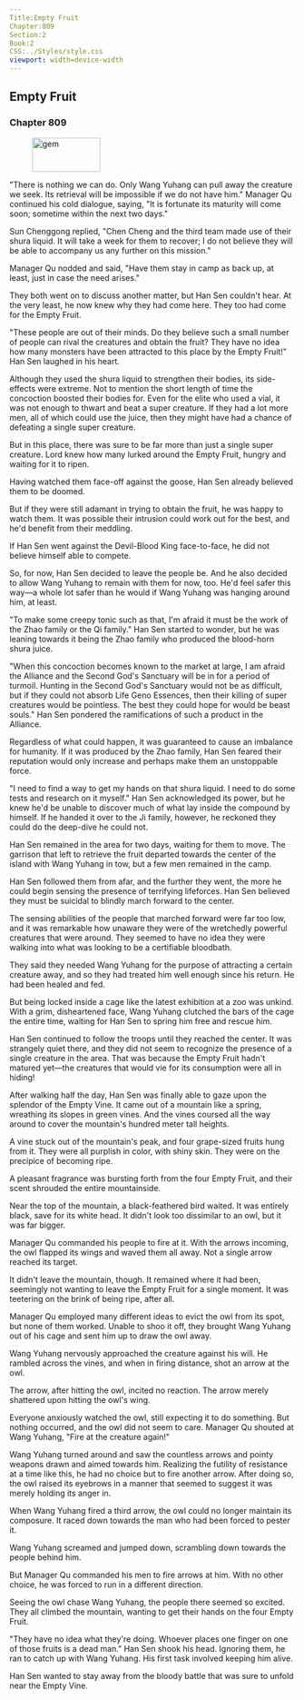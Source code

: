 ```yaml
---
Title:Empty Fruit 
Chapter:809 
Section:2 
Book:2 
CSS:../Styles/style.css 
viewport: width=device-width
---
```

  
## Empty Fruit
### Chapter 809
  
<figure>
	<img src="../Images/gem.gif" alt="gem" id="gem" width="120" height="60" />
</figure>
  

  
"There is nothing we can do. Only Wang Yuhang can pull away the creature we seek. Its retrieval will be impossible if we do not have him." Manager Qu continued his cold dialogue, saying, "It is fortunate its maturity will come soon; sometime within the next two days."

Sun Chenggong replied, "Chen Cheng and the third team made use of their shura liquid. It will take a week for them to recover; I do not believe they will be able to accompany us any further on this mission."

Manager Qu nodded and said, "Have them stay in camp as back up, at least, just in case the need arises."

They both went on to discuss another matter, but Han Sen couldn't hear. At the very least, he now knew why they had come here. They too had come for the Empty Fruit.

"These people are out of their minds. Do they believe such a small number of people can rival the creatures and obtain the fruit? They have no idea how many monsters have been attracted to this place by the Empty Fruit!" Han Sen laughed in his heart.

Although they used the shura liquid to strengthen their bodies, its side-effects were extreme. Not to mention the short length of time the concoction boosted their bodies for. Even for the elite who used a vial, it was not enough to thwart and beat a super creature. If they had a lot more men, all of which could use the juice, then they might have had a chance of defeating a single super creature.

But in this place, there was sure to be far more than just a single super creature. Lord knew how many lurked around the Empty Fruit, hungry and waiting for it to ripen.

Having watched them face-off against the goose, Han Sen already believed them to be doomed.

But if they were still adamant in trying to obtain the fruit, he was happy to watch them. It was possible their intrusion could work out for the best, and he'd benefit from their meddling.

If Han Sen went against the Devil-Blood King face-to-face, he did not believe himself able to compete.

So, for now, Han Sen decided to leave the people be. And he also decided to allow Wang Yuhang to remain with them for now, too. He'd feel safer this way—a whole lot safer than he would if Wang Yuhang was hanging around him, at least.

"To make some creepy tonic such as that, I'm afraid it must be the work of the Zhao family or the Qi family." Han Sen started to wonder, but he was leaning towards it being the Zhao family who produced the blood-horn shura juice.

"When this concoction becomes known to the market at large, I am afraid the Alliance and the Second God's Sanctuary will be in for a period of turmoil. Hunting in the Second God's Sanctuary would not be as difficult, but if they could not absorb Life Geno Essences, then their killing of super creatures would be pointless. The best they could hope for would be beast souls." Han Sen pondered the ramifications of such a product in the Alliance.

Regardless of what could happen, it was guaranteed to cause an imbalance for humanity. If it was produced by the Zhao family, Han Sen feared their reputation would only increase and perhaps make them an unstoppable force.

"I need to find a way to get my hands on that shura liquid. I need to do some tests and research on it myself." Han Sen acknowledged its power, but he knew he'd be unable to discover much of what lay inside the compound by himself. If he handed it over to the Ji family, however, he reckoned they could do the deep-dive he could not.

Han Sen remained in the area for two days, waiting for them to move. The garrison that left to retrieve the fruit departed towards the center of the island with Wang Yuhang in tow, but a few men remained in the camp.

Han Sen followed them from afar, and the further they went, the more he could begin sensing the presence of terrifying lifeforces. Han Sen believed they must be suicidal to blindly march forward to the center.

The sensing abilities of the people that marched forward were far too low, and it was remarkable how unaware they were of the wretchedly powerful creatures that were around. They seemed to have no idea they were walking into what was looking to be a certifiable bloodbath.

They said they needed Wang Yuhang for the purpose of attracting a certain creature away, and so they had treated him well enough since his return. He had been healed and fed.

But being locked inside a cage like the latest exhibition at a zoo was unkind. With a grim, disheartened face, Wang Yuhang clutched the bars of the cage the entire time, waiting for Han Sen to spring him free and rescue him.

Han Sen continued to follow the troops until they reached the center. It was strangely quiet there, and they did not seem to recognize the presence of a single creature in the area. That was because the Empty Fruit hadn't matured yet—the creatures that would vie for its consumption were all in hiding!

After walking half the day, Han Sen was finally able to gaze upon the splendor of the Empty Vine. It came out of a mountain like a spring, wreathing its slopes in green vines. And the vines coursed all the way around to cover the mountain's hundred meter tall heights.

A vine stuck out of the mountain's peak, and four grape-sized fruits hung from it. They were all purplish in color, with shiny skin. They were on the precipice of becoming ripe.

A pleasant fragrance was bursting forth from the four Empty Fruit, and their scent shrouded the entire mountainside.

Near the top of the mountain, a black-feathered bird waited. It was entirely black, save for its white head. It didn't look too dissimilar to an owl, but it was far bigger.

Manager Qu commanded his people to fire at it. With the arrows incoming, the owl flapped its wings and waved them all away. Not a single arrow reached its target.

It didn't leave the mountain, though. It remained where it had been, seemingly not wanting to leave the Empty Fruit for a single moment. It was teetering on the brink of being ripe, after all.

Manager Qu employed many different ideas to evict the owl from its spot, but none of them worked. Unable to shoo it off, they brought Wang Yuhang out of his cage and sent him up to draw the owl away.

Wang Yuhang nervously approached the creature against his will. He rambled across the vines, and when in firing distance, shot an arrow at the owl.

The arrow, after hitting the owl, incited no reaction. The arrow merely shattered upon hitting the owl's wing.

Everyone anxiously watched the owl, still expecting it to do something. But nothing occurred, and the owl did not seem to care. Manager Qu shouted at Wang Yuhang, "Fire at the creature again!"

Wang Yuhang turned around and saw the countless arrows and pointy weapons drawn and aimed towards him. Realizing the futility of resistance at a time like this, he had no choice but to fire another arrow. After doing so, the owl raised its eyebrows in a manner that seemed to suggest it was merely holding its anger in.

When Wang Yuhang fired a third arrow, the owl could no longer maintain its composure. It raced down towards the man who had been forced to pester it.

Wang Yuhang screamed and jumped down, scrambling down towards the people behind him.

But Manager Qu commanded his men to fire arrows at him. With no other choice, he was forced to run in a different direction.

Seeing the owl chase Wang Yuhang, the people there seemed so excited. They all climbed the mountain, wanting to get their hands on the four Empty Fruit.

"They have no idea what they're doing. Whoever places one finger on one of those fruits is a dead man." Han Sen shook his head. Ignoring them, he ran to catch up with Wang Yuhang. His first task involved keeping him alive.

Han Sen wanted to stay away from the bloody battle that was sure to unfold near the Empty Vine.